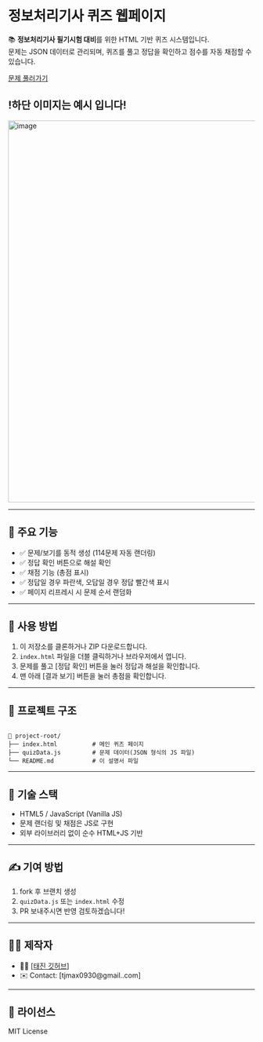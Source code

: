# 정보처리기사 퀴즈 웹페이지

📚 **정보처리기사 필기시험 대비**를 위한 HTML 기반 퀴즈 시스템입니다.  
문제는 JSON 데이터로 관리되며, 퀴즈를 풀고 정답을 확인하고 점수를 자동 채점할 수 있습니다.

<a href="./quiz_정보처리기사.html">문제 풀러가기</a>

## !하단 이미지는 예시 입니다!
<img width="887" height="778" alt="image" src="https://github.com/user-attachments/assets/c1869c1b-1dbd-4722-bb09-55d89ddb4d2e" />


---

## 🚀 주요 기능

- ✅ 문제/보기를 동적 생성 (114문제 자동 랜더링)
- ✅ 정답 확인 버튼으로 해설 확인
- ✅ 채점 기능 (총점 표시)
- ✅ 정답일 경우 파란색, 오답일 경우 정답 빨간색 표시
- ✅ 페이지 리프레시 시 문제 순서 랜덤화

---

## 💾 사용 방법

1. 이 저장소를 클론하거나 ZIP 다운로드합니다.
2. `index.html` 파일을 더블 클릭하거나 브라우저에서 엽니다.
3. 문제를 풀고 [정답 확인] 버튼을 눌러 정답과 해설을 확인합니다.
4. 맨 아래 [결과 보기] 버튼을 눌러 총점을 확인합니다.

---

## 📂 프로젝트 구조

```

📁 project-root/
├── index.html          # 메인 퀴즈 페이지
├── quizData.js         # 문제 데이터(JSON 형식의 JS 파일)
└── README.md           # 이 설명서 파일

```

---

## 📌 기술 스택

- HTML5 / JavaScript (Vanilla JS)
- 문제 랜더링 및 채점은 JS로 구현
- 외부 라이브러리 없이 순수 HTML+JS 기반

---

## ✍️ 기여 방법

1. fork 후 브랜치 생성  
2. `quizData.js` 또는 `index.html` 수정  
3. PR 보내주시면 반영 검토하겠습니다!

---

## 🧑‍💻 제작자

- 👨‍💻 [[태진 깃허브](https://github.com/TaeJinKim0930)]
- ✉️ Contact: [tjmax0930@gmail..com]

---

## 📜 라이선스

MIT License

